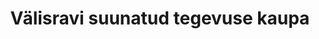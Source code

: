 ---
title: Välisravi suunatud tegevuse kaupa
title_en: 'Foreign Medical Care'
notes: >-
  Eesti Haigekassa poolt kindlustatud isikute positiivsete plaanilise välisravi
  otsuste arv, tegevuse tüübi ja aastate järgi, alates aastast 2010
notes_en: ''
category: 
  - Tervis
category_en: 
  - Health
resources:
  - name: Välisravi suunatud tegevuse kaupa
    url: 'https://statistika.haigekassa.ee/PXWeb/pxweb/et/kindlustatu/kindlustatu__Rahalised%20h%c3%bcvitised__Ravi%20v%c3%a4lisriigis/VR02.px/?rxid=81520678-b3bd-4371-a1cc-edc30bb2a02d'
    format: HTML
    interactive: 'True'
license: 'https://creativecommons.org/licenses/by-sa/3.0/ee/legalcode'
update_freq: 'http://purl.org/linked-data/sdmx/2009/code#freq-A'
organization: Eesti Haigekassa
maintainer_name: ''
maintainer_email: ''
maintainer_phone: ''
date_issued: '21/04/2020'
date_modified: 2020/05/27
---